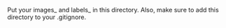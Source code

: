 Put your images_ and labels_ in this directory. Also, make sure to add this directory to your .gitignore.